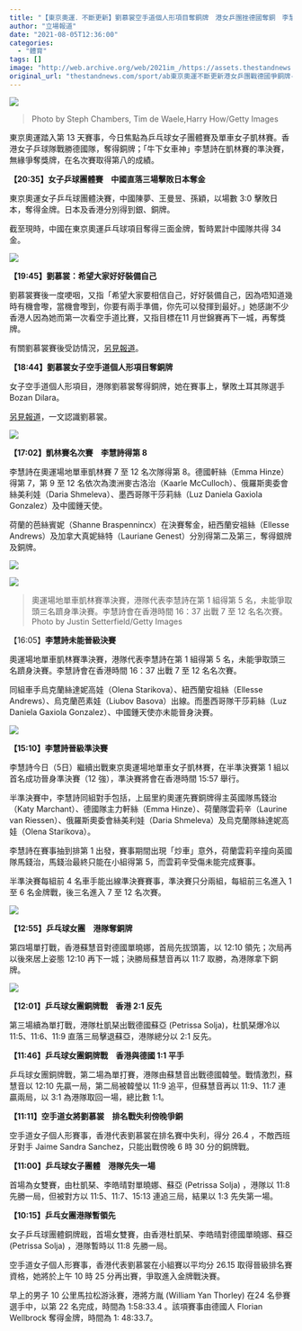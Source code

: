 ```yaml
---
title: "【東京奧運．不斷更新】劉慕裳空手道個人形項目奪銅牌　港女乒團挫德國奪銅　李慧詩凱林賽無緣爭獎牌"
author: "立場報道"
date: "2021-08-05T12:36:00"
categories:
  - "體育"
tags: []
image: "http://web.archive.org/web/2021im_/https://assets.thestandnews.com/media/photos/template-08.png"
original_url: "thestandnews.com/sport/ab東京奧運不斷更新港女乒團戰德國爭銅牌-李慧詩凱林賽爭晉級"
---
```

![](http://web.archive.org/web/2021im_/https://assets.thestandnews.com/media/photos/template-08.png)
> Photo by Steph Chambers, Tim de Waele,Harry How/Getty Images

東京奧運踏入第 13 天賽事，今日焦點為乒乓球女子團體賽及單車女子凱林賽。香港女子乒球隊戰勝德國隊，奪得銅牌；「牛下女車神」李慧詩在凱林賽的準決賽，無緣爭奪獎牌，在名次賽取得第八的成績。

**【20:35】女子乒球團體賽　中國直落三場擊敗日本奪金**

東京奧運女子乒乓球團體決賽，中國陳夢、王曼昱、孫穎，以場數 3:0 擊敗日本，奪得金牌。日本及香港分別得到銀、銅牌。

截至現時，中國在東京奧運乒乓球項目奪得三面金牌，暫時累計中國隊共得 34 金。

![](http://web.archive.org/web/2021im_/https://assets.thestandnews.com/media/photos/228691901_4411849058900680_2347846765536370261_n.jpg)

**【19:45】劉慕裳：希望大家好好裝備自己**

劉慕裳賽後一度哽咽，又指「希望大家要相信自己，好好裝備自己，因為唔知道幾時有機會嚟，當機會嚟到，你要有兩手準備，你先可以發揮到最好。」她感謝不少香港人因為她而第一次看空手道比賽，又指目標在11 月世錦賽再下一城，再奪獎牌。

有關劉慕裳賽後受訪情況，[另見報道](../../sport/a-%E6%9D%B1%E4%BA%AC%E5%A5%A7%E9%81%8B%E7%A9%BA%E6%89%8B%E9%81%93%E5%80%8B%E4%BA%BA%E5%BD%A2%E5%A5%AA%E9%8A%85-%E5%8A%89%E6%85%95%E8%A3%B3%E5%B8%8C%E6%9C%9B%E5%A4%A7%E5%AE%B6%E5%A5%BD%E5%A5%BD%E8%A3%9D%E5%82%99%E8%87%AA%E5%B7%B1-%E6%9C%89%E5%85%A9%E6%89%8B%E6%BA%96%E5%82%99%E6%A9%9F%E6%9C%83%E4%BE%86%E6%89%8D%E8%83%BD%E7%99%BC%E6%8F%AE%E6%9C%80%E5%A5%BD)。

**【18:44】劉慕裳女子空手道個人形項目奪銅牌**

女子空手道個人形項目，港隊劉慕裳奪得銅牌，她在賽事上，擊敗土耳其隊選手 Bozan Dilara。

[另見報道](../../sport/%E6%B8%AF%E9%9A%8A%E4%B8%80%E5%A7%90%E5%8A%89%E6%85%95%E8%A3%B3%E5%A5%AA%E9%8A%85-11-%E6%AD%B2%E8%B5%B7%E5%AD%B8%E7%A9%BA%E6%89%8B%E9%81%93-%E4%B8%80%E5%A4%A9%E8%8B%A6%E7%B7%B4%E9%80%BE-10-%E5%B0%8F%E6%99%82)，一文認識劉慕裳。

![](http://web.archive.org/web/2021im_/https://assets.thestandnews.com/media/photos/227647320_4411584602260459_6854012178882848257_n.jpg)

**【17:02】凱林賽名次賽　李慧詩得第 8**

李慧詩在奧運場地單車凱林賽 7 至 12 名次隊得第 8。德國軒絲（Emma Hinze）得第 7，第 9 至 12 名依次為澳洲麥古洛治（Kaarle McCulloch）、俄羅斯奧委會絲美利娃（Daria Shmeleva）、墨西哥隊干莎莉絲（Luz Daniela Gaxiola Gonzalez）及中國鍾天使。  
  
荷蘭的芭絲賓妮（Shanne Braspennincx）在決賽奪金，紐西蘭安祖絲（Ellesse Andrews）及加拿大真妮絲特（Lauriane Genest）分別得第二及第三，奪得銀牌及銅牌。

![](http://web.archive.org/web/2021im_/https://assets.thestandnews.com/media/photos/231670398_4411368172282102_1702632556885677609_n.jpg)

![](http://web.archive.org/web/2021im_/https://assets.thestandnews.com/media/photos/231286656_10222978168015084_2227086680383510869_n.jpg)
> 奧運場地單車凱林賽準決賽，港隊代表李慧詩在第 1 組得第 5 名，未能爭取頭三名躋身準決賽。李慧詩會在香港時間 16：37 出戰 7 至 12 名名次賽。Photo by Justin Setterfield/Getty Images

【16:05】**李慧詩未能晉級決賽**

奧運場地單車凱林賽準決賽，港隊代表李慧詩在第 1 組得第 5 名，未能爭取頭三名躋身決賽。李慧詩會在香港時間 16：37 出戰 7 至 12 名名次賽。

同組車手烏克蘭絲達妮高娃（Olena Starikova）、紐西蘭安祖絲（Ellesse Andrews）、烏克蘭芭素娃（Liubov Basova）出線。而墨西哥隊干莎莉絲（Luz Daniela Gaxiola Gonzalez）、中國鍾天使亦未能晉身決賽。

![](http://web.archive.org/web/2021im_/https://assets.thestandnews.com/media/photos/233424101_4411260468959539_4915217721423036638_n.jpg)

**【15:10】李慧詩晉級準決賽**

李慧詩今日（5日）繼續出戰東京奧運場地單車女子凱林賽，在半準決賽第 1 組以首名成功晉身準決賽（12 強），準決賽將會在香港時間 15:57 舉行。

半準決賽中，李慧詩同組對手包括，上屆里約奧運先賽銅牌得主英國隊馬錢治（Katy Marchant）、德國隊主力軒絲（Emma Hinze）、荷蘭隊雲莉辛（Laurine van Riessen）、俄羅斯奧委會絲美利娃（Daria Shmeleva）及烏克蘭隊絲達妮高娃（Olena Starikova）。

李慧詩在賽事抽到排第 1 出發，賽事期間出現「炒車」意外，荷蘭雲莉辛撞向英國隊馬錢治，馬錢治最終只能在小組得第 5，而雲莉辛受傷未能完成賽事。

半準決賽每組前 4 名車手能出線準決賽賽事，準決賽只分兩組，每組前三名進入 1 至 6 名金牌戰，後三名進入 7 至 12 名次賽。

![](http://web.archive.org/web/2021im_/https://assets.thestandnews.com/media/photos/232991011_4411148942304025_6985263681485261029_n.png)

**【12:55】乒乓球女團　港隊奪銅牌**

第四場單打戰，香港蘇慧音對德國單曉娜，首局先拔頭籌，以 12:10 領先；次局再以後來居上姿態 12:10 再下一城；決勝局蘇慧音再以 11:7 取勝，為港隊拿下銅牌。

![](http://web.archive.org/web/2021im_/https://assets.thestandnews.com/media/photos/232723553_4410824735669779_6359768186502310410_n.jpg)

**【12:01】乒乓球女團銅牌戰　香港 2:1 反先**

第三場續為單打戰，港隊杜凱琹出戰德國蘇亞 (Petrissa Solja)，杜凱琹爆冷以 11:5、11:6、11:9 直落三局擊退蘇亞，港隊總分以 2:1 反先。

**【11:46】乒乓球女團銅牌戰　香港與德國 1:1 平手**

乒乓球女團銅牌戰，第二場為單打賽，港隊由蘇慧音出戰德國韓瑩。戰情激烈，蘇慧音以 12:10 先贏一局，第二局被韓瑩以 11:9 追平，但蘇慧音再以 11:9、11:7 連贏兩局，以 3:1 為港隊取回一場，總比數 1:1。

**【11:11】空手道女將劉慕裳　排名戰失利傍晚爭銅**

空手道女子個人形賽事，香港代表劉慕裳在排名賽中失利，得分 26.4 ，不敵西班牙對手 Jaime Sandra Sanchez，只能出戰傍晚 6 時 30 分的銅牌戰。

**【11:00】乒乓球女子團體　港隊先失一場**

首場為女雙賽，由杜凱琹、李皓晴對單曉娜、蘇亞 (Petrissa Solja) ，港隊以 11:8 先勝一局，但被對方以 11:5、11:7、15:13 連追三局，結果以 1:3 先失第一場。

**【10:15】乒乓女團港隊暫領先**  
  
女子乒乓球團體銅牌戢，首場女雙賽，由香港杜凱琹、李皓晴對德國單曉娜、蘇亞 (Petrissa Solja) ，港隊暫時以 11:8 先勝一局。

空手道女子個人形賽事，香港代表劉慕裳在小組賽以平均分 26.15 取得晉級排名賽資格，她將於上午 10 時 25 分再出賽，爭取進入金牌戰決賽。

早上的男子 10 公里馬拉松游泳賽，港將方胤 (William Yan Thorley) 在24 名參賽選手中，以第 22 名完成，時間為 1:58:33.4 。該項賽事由德國人 Florian Wellbrock 奪得金牌，時間為 1: 48:33.7。
